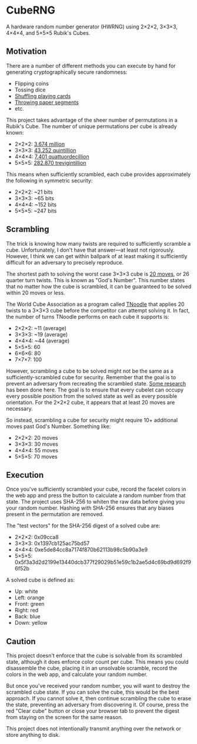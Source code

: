 # CubeRNG
A hardware random number generator (HWRNG) using 2×2×2, 3×3×3, 4×4×4, and 5×5×5 Rubik's Cubes.

## Motivation
There are a number of different methods you can execute by hand for generating cryptographically
secure randomness:

- Flipping coins
- Tossing dice
- [Shuffling playing cards][1]
- [Throwing paper segments][2]
- etc.

[1]: https://github.com/atoponce/deckware
[2]: https://defuse.ca/manual-random-number-generator.htm

This project takes advantage of the sheer number of permutations in a Rubik's Cube. The number of
unique permutations per cube is already known:

- 2×2×2: [3.674 million][3] 
- 3×3×3: [43.252 quintillion][4]
- 4×4×4: [7.401 quattuordecillion][5]
- 5×5×5: [282.870 trevigintillion][6]

[3]: https://en.wikipedia.org/wiki/Pocket_Cube#Permutations
[4]: https://en.wikipedia.org/wiki/Rubik's_Cube#Permutations
[5]: https://en.wikipedia.org/wiki/Rubik's_Revenge#Permutations
[6]: https://en.wikipedia.org/wiki/Professor%27s_Cube#Permutations

This means when sufficiently scrambled, each cube provides approximately the following in symmetric
security:

- 2×2×2: ~21 bits
- 3×3×3: ~65 bits
- 4×4×4: ~152 bits
- 5×5×5: ~247 bits

## Scrambling
The trick is knowing how many twists are required to sufficiently scramble a cube. Unfortunately, I
don't have that answer—at least not rigorously. However, I think we can get within ballpark of
at least making it sufficiently difficult for an adversary to precisely reproduce.

The shortest path to solving the worst case 3×3×3 cube is [20 moves][7], or 26 quarter turn twists.
This is known as "God's Number". This number states that no matter how the cube is scrambled, it can
be guaranteed to be solved within 20 moves or less.

[7]: https://www.cube20.org/

The World Cube Association as a program called [TNoodle][8] that applies 20 twists to a 3×3×3 cube
before the competitor can attempt solving it. In fact, the number of turns TNoodle performs on each
cube it supports is:

- 2×2×2: ~11 (average)
- 3×3×3: ~19 (average)
- 4×4×4: ~44 (average)
- 5×5×5: 60
- 6×6×6: 80
- 7×7×7: 100

[8]: https://github.com/thewca/tnoodle

However, scrambling a cube to be solved might not be the same as a sufficiently-scrambled cube for
security. Remember that the goal is to prevent an adversary from recreating the scrambled state.
[Some research][9] has been done here. The goal is to ensure that every cubelet can occupy every
possible position from the solved state as well as every possible orientation. For the 2×2×2 cube,
it appears that at least 20 moves are necessary.

[9]: https://theconversation.com/how-hard-is-it-to-scramble-rubiks-cube-129916

So instead, scrambling a cube for security might require 10+ additional moves past God's Number.
Something like:

- 2×2×2: 20 moves
- 3×3×3: 30 moves
- 4×4×4: 55 moves
- 5×5×5: 70 moves

## Execution
Once you've sufficiently scrambled your cube, record the facelet colors in the web app and press the
button to calculate a random number from that state. The project uses SHA-256 to whiten the raw data
before giving you your random number. Hashing with SHA-256 ensures that any biases present in the
permutation are removed.

The "test vectors" for the SHA-256 digest of a solved cube are:

- 2×2×2: 0x09cca8
- 3×3×3: 0x1397cb125ac75bd57
- 4×4×4: 0xe5de84cc8a7174f870b62113b98c5b90a3e9
- 5×5×5: 0x5f3a3d2d2199e13440dcb377f29029b51e59c1b2ae5d4c69bd9d692f96f52b

A solved cube is defined as:

- Up: white
- Left: orange
- Front: green
- Right: red
- Back: blue
- Down: yellow

## Caution
This project doesn't enforce that the cube is solvable from its scrambled state, although it does
enforce color count per cube. This means you could disassemble the cube, placing it in an unsolvable
scramble, record the colors in the web app, and calculate your random number.

But once you've received your random number, you will want to destroy the scrambled cube state. If
you can solve the cube, this would be the best approach. If you cannot solve it, then continue
scrambling the cube to erase the state, preventing an adversary from discovering it. Of course,
press the red "Clear cube" button or close your browser tab to prevent the digest from staying on
the screen for the same reason.

This project does not intentionally transmit anything over the network or store anything to disk.
